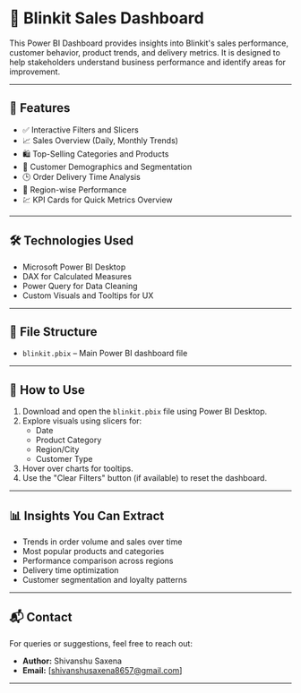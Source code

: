 # 🛒 Blinkit Sales Dashboard

This Power BI Dashboard provides insights into Blinkit's sales performance, customer behavior, product trends, and delivery metrics. It is designed to help stakeholders understand business performance and identify areas for improvement.

---

## 📌 Features

- ✅ Interactive Filters and Slicers
- 📈 Sales Overview (Daily, Monthly Trends)
- 🛍️ Top-Selling Categories and Products
- 👤 Customer Demographics and Segmentation
- 🕒 Order Delivery Time Analysis
- 📍 Region-wise Performance
- 💹 KPI Cards for Quick Metrics Overview

---

## 🛠️ Technologies Used

- Microsoft Power BI Desktop
- DAX for Calculated Measures
- Power Query for Data Cleaning
- Custom Visuals and Tooltips for UX

---

## 📁 File Structure

- `blinkit.pbix` – Main Power BI dashboard file

---

## 🚀 How to Use

1. Download and open the `blinkit.pbix` file using Power BI Desktop.
2. Explore visuals using slicers for:
   - Date
   - Product Category
   - Region/City
   - Customer Type
3. Hover over charts for tooltips.
4. Use the "Clear Filters" button (if available) to reset the dashboard.

---

## 📊 Insights You Can Extract

- Trends in order volume and sales over time
- Most popular products and categories
- Performance comparison across regions
- Delivery time optimization
- Customer segmentation and loyalty patterns

---

## 📬 Contact

For queries or suggestions, feel free to reach out:

- **Author:** Shivanshu Saxena  
- **Email:** [shivanshusaxena8657@gmail.com]  


---

